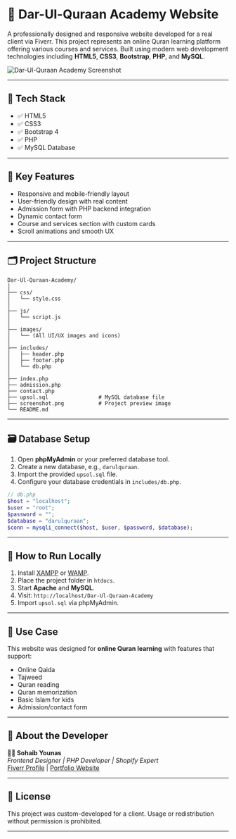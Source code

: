 
# 🌙 Dar-Ul-Quraan Academy Website

A professionally designed and responsive website developed for a real client via Fiverr. This project represents an online Quran learning platform offering various courses and services. Built using modern web development technologies including **HTML5**, **CSS3**, **Bootstrap**, **PHP**, and **MySQL**.

![Dar-Ul-Quraan Academy Screenshot]([screenshot.png](https://github.com/Sohaibyounas076/Dar-Ul-Quraan-Academy/blob/main/images/ss.png))

---

## 🔧 Tech Stack

- ✅ HTML5
- ✅ CSS3
- ✅ Bootstrap 4
- ✅ PHP
- ✅ MySQL Database

---

## 📌 Key Features

- Responsive and mobile-friendly layout
- User-friendly design with real content
- Admission form with PHP backend integration
- Dynamic contact form
- Course and services section with custom cards
- Scroll animations and smooth UX

---

## 🗂️ Project Structure

```
Dar-Ul-Quraan-Academy/
│
├── css/
│   └── style.css
│
├── js/
│   └── script.js
│
├── images/
│   └── (All UI/UX images and icons)
│
├── includes/
│   ├── header.php
│   ├── footer.php
│   └── db.php
│
├── index.php
├── admission.php
├── contact.php
├── upsol.sql                # MySQL database file
├── screenshot.png           # Project preview image
└── README.md
```

---

## 🗃️ Database Setup

1. Open **phpMyAdmin** or your preferred database tool.
2. Create a new database, e.g., `darulquraan`.
3. Import the provided `upsol.sql` file.
4. Configure your database credentials in `includes/db.php`.

```php
// db.php
$host = "localhost";
$user = "root";
$password = "";
$database = "darulquraan";
$conn = mysqli_connect($host, $user, $password, $database);
```

---

## 🚀 How to Run Locally

1. Install [XAMPP](https://www.apachefriends.org/) or [WAMP](https://www.wampserver.com/).
2. Place the project folder in `htdocs`.
3. Start **Apache** and **MySQL**.
4. Visit: `http://localhost/Dar-Ul-Quraan-Academy`
5. Import `upsol.sql` via phpMyAdmin.

---

## 🎯 Use Case

This website was designed for **online Quran learning** with features that support:
- Online Qaida
- Tajweed
- Quran reading
- Quran memorization
- Basic Islam for kids
- Admission/contact form

---

## 📌 About the Developer

**👨‍💻 Sohaib Younas**  
*Frontend Designer | PHP Developer | Shopify Expert*  
[Fiverr Profile](#) | [Portfolio Website](https://sohaibyounas076.github.io/portfolio)

---

## 📄 License

This project was custom-developed for a client. Usage or redistribution without permission is prohibited.

---
